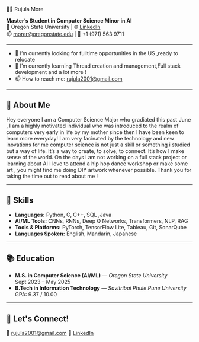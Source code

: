  👩‍💻 Rujula More

**Master’s Student in Computer Science Minor in AI**  
📍 Oregon State University | 🌐 [LinkedIn](https://www.linkedin.com/in/rujula-more-19b8721a6)  
📫 morer@oregonstate.edu | 📱 +1 (971) 563 9711  

---
- 🔭 I’m currently looking for fulltime opportunities in the US ,ready to relocate
- 🌱 I’m currently learning Thread creation and management,Full stack development and a lot more !
- 📫 How to reach me: [rujula2001@gmail.com](mailto:rujula2001@gmail.com)

---

## 🚀 About Me

Hey everyone I am a Computer Science Major who gradiated this past June , I am a highly motivated individual who was introduced to the realm of computers very early in life by my mother since then I have been keen to learn more everyday! I am very facinated by the technology and new inovations for me computer science is not just a skill or something i studied but a way of life. It’s a way to create, to solve, to connect. It’s how I make sense of the world.
On the days i am not working on a full stack project or learning about AI I love to attend a hip hop dance workshop or make some art , you might find me doing DIY artwork whenever possible.
Thank you for taking the time out to read about me !


---

## 🧠 Skills

- **Languages:** Python, C, C++, SQL ,Java
- **AI/ML Tools:** CNNs, RNNs, Deep Q Networks, Transformers, NLP, RAG  
- **Tools & Platforms:** PyTorch, TensorFlow Lite, Tableau, Git, SonarQube  
- **Languages Spoken:** English, Mandarin, Japanese

---

## 📚 Education

- **M.S. in Computer Science (AI/ML)** — *Oregon State University*  
  Sept 2023 – May 2025  
- **B.Tech in Information Technology** — *Savitribai Phule Pune University*  
  GPA: 9.37 / 10.00

---

## 📌 Let's Connect!

📧 rujula2001@gmail.com 
🔗 [LinkedIn](https://www.linkedin.com/in/rujula-more-19b8721a6)
